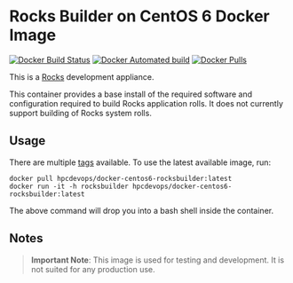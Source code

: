 # Rocks Builder on CentOS 6 Docker Image

[![Docker Build Status](https://img.shields.io/docker/build/hpcdevops/docker-centos6-rocksbuilder.svg)](https://hub.docker.com/r/hpcdevops/docker-centos6-rocksbuilder/builds/)
[![Docker Automated build](https://img.shields.io/docker/automated/hpcdevops/docker-centos6-rocksbuilder.svg)](https://hub.docker.com/r/hpcdevops/docker-centos6-rocksbuilder/)
[![Docker Pulls](https://img.shields.io/docker/pulls/hpcdevops/docker-centos6-rocksbuilder.svg)](https://hub.docker.com/r/hpcdevops/docker-centos6-rocksbuilder/)

This is a [Rocks](https://rocksclusters.org/) development appliance.

This container provides a base install of the required software and configuration
required to build Rocks application rolls. It does not currently support building
of Rocks system rolls.

## Usage

There are multiple
[tags](https://hub.docker.com/r/hpcdevops/docker-centos6-rocksbuilder/tags/)
available.  To use the latest available image, run:

```
docker pull hpcdevops/docker-centos6-rocksbuilder:latest
docker run -it -h rocksbuilder hpcdevops/docker-centos6-rocksbuilder:latest
```

The above command will drop you into a bash shell inside the container.

## Notes

> **Important Note**: This image is used for testing and development.  It is
> not suited for any production use.

